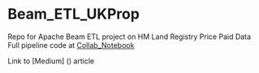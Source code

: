 # Beam_ETL_UKProp
Repo for Apache Beam ETL project on HM Land Registry Price Paid Data
Full pipeline code at [Collab_Notebook](https://colab.research.google.com/drive/1ztJLYR5kJ3KwwknkzsExbOSaupMHWmkp?usp=sharing)

Link to [Medium] () article 
